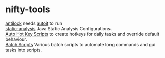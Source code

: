 # nifty-tools

[antilock](antilock.au3) needs [autoit](https://www.autoitscript.com/) to run  
[static-analysis](static-analysis) Java Static Analysis Configurations.  
[Auto Hot Key Scripts](AHK%20Scripts) to create hotkeys for daily tasks and override default behaviour.  
[Batch Scripts](batch%20scripts) Various batch scripts to automate long commands and gui tasks into scripts.  
